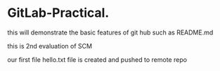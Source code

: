 # GitLab-Practical.
this will demonstrate the basic features of git hub such as README.md

this is 2nd evaluation of SCM 




our first file hello.txt file is created and pushed to remote repo 
